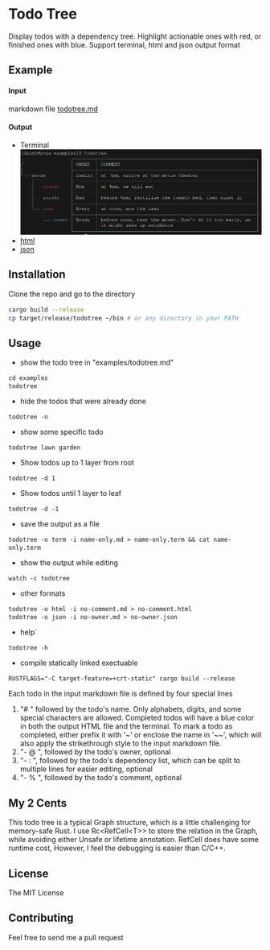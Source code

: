 # Todo Tree

Display todos with a dependency tree. Highlight actionable ones with red, or finished ones with blue. Support terminal, html and json output format

## Example 
#### Input 
markdown file [todotree.md](examples/todotree.md) 

#### Output
- Terminal
![terminal](examples/todotree.png "Title")
- [html](https://htmlpreview.github.io/?https://raw.githubusercontent.com/daimh/todotree/refs/heads/master/examples/output/todotree.html)
- [json](examples/output/todotree.json)


## Installation

Clone the repo and go to the directory
```sh
cargo build --release
cp target/release/todotree ~/bin # or any directory in your PATH
```

## Usage
- show the todo tree in "examples/todotree.md"
```
cd examples
todotree 
```

- hide the todos that were already done
```
todotree -n
```

- show some specific todo
```
todotree lawn garden
```

- Show todos up to 1 layer from root
```
todotree -d 1
```

- Show todos until 1 layer to leaf
```
todotree -d -1
```

- save the output as a file
```
todotree -o term -i name-only.md > name-only.term && cat name-only.term
```

- show the output while editing
```
watch -c todotree
```

- other formats
```
todotree -o html -i no-comment.md > no-comment.html
todotree -o json -i no-owner.md > no-owner.json
```

- help`
```
todotree -h
```

- compile statically linked exectuable
```
RUSTFLAGS="-C target-feature=+crt-static" cargo build --release
```

Each todo in the input markdown file is defined by four special lines
1. "# " followed by the todo's name. Only alphabets, digits, and some special characters are allowed. Completed todos will have a blue color in both the output HTML file and the terminal. To mark a todo as completed, either prefix it with '~' or enclose the name in '\~\~', which will also apply the strikethrough style to the input markdown file.
1. "- @ ", followed by the todo's owner, optional
1. "- : ", followed by the todo's dependency list, which can be split to multiple lines for easier editing, optional
1. "- % ", followed by the todo's comment, optional

## My 2 Cents
This todo tree is a typical Graph structure, which is a little challenging for memory-safe Rust. I use Rc\<RefCell\<T>> to store the relation in the Graph, while avoiding either Unsafe or lifetime annotation. RefCell does have some runtime cost, However, I feel the debugging is easier than C/C++.

## License
The MIT License

## Contributing
Feel free to send me a pull request
